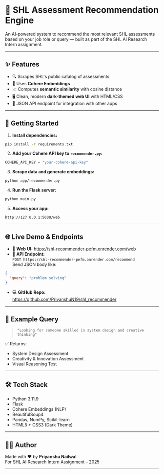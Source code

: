 # 🧠 SHL Assessment Recommendation Engine

An AI-powered system to recommend the most relevant SHL assessments based on your job role or query — built as part of the SHL AI Research Intern assignment.

---

## ✨ Features

- 🔍 Scrapes SHL's public catalog of assessments
- 🧠 Uses **Cohere Embeddings** 
- 📈 Computes **semantic similarity** with cosine distance
- 🖥️ Clean, modern **dark-themed web UI** with HTML/CSS
- 🔁 JSON API endpoint for integration with other apps

---

## 🚀 Getting Started

1. **Install dependencies:**

```bash
pip install -r requirements.txt
```

2. **Add your Cohere API key to `recommender.py`:**

```python
COHERE_API_KEY = "your-cohere-api-key"
```

3. **Scrape data and generate embeddings:**

```bash
python app/recommender.py
```

4. **Run the Flask server:**

```bash
python main.py
```

5. **Access your app:**

```
http://127.0.0.1:5000/web
```

---

## 🌐 Live Demo & Endpoints

- 🔗 **Web UI:** https://shl-recommender-pefm.onrender.com/web  
- 📡 **API Endpoint:**  
  `POST https://shl-recommender-pefm.onrender.com/recommend`  
  Send JSON body like:
  
```json
{
  "query": "problem solving"
}
```

- 💻 **GitHub Repo:**  
  https://github.com/PriyanshuN19/shl_recommender

---

## 🧪 Example Query

> `"Looking for someone skilled in system design and creative thinking"`

✅ Returns:
- System Design Assessment  
- Creativity & Innovation Assessment  
- Visual Reasoning Test  

---

## 🛠️ Tech Stack

- Python 3.11.9
- Flask
- Cohere Embeddings (NLP)
- BeautifulSoup4
- Pandas, NumPy, Scikit-learn
- HTML5 + CSS3 (Dark Theme)

---

## 🙋‍♂️ Author

Made with ❤️ by **Priyanshu Nailwal**  
For SHL AI Research Intern Assignment – 2025

---

